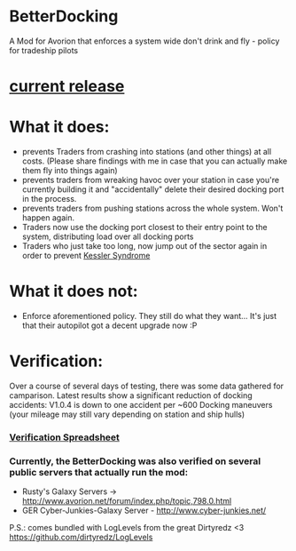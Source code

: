 # BetterDocking
A Mod for Avorion that enforces a system wide don't drink and fly - policy for tradeship pilots
# [current release](https://github.com/kalvindukes/BetterDocking/releases/latest)


# What it does:
- prevents Traders from crashing into stations (and other things) at all costs. (Please share findings with me in case that you can actually make them fly into things again)
- prevents traders from wreaking havoc over your station in case you're currently building it and "accidentally" delete their desired docking port in the process.
- prevents traders from pushing stations across the whole system. Won't happen again.
- Traders now use the docking port closest to their entry point to the system, distributing load over all docking ports
- Traders who just take too long, now jump out of the sector again in order to prevent [Kessler Syndrome](https://en.wikipedia.org/wiki/Kessler_syndrome)

# What it does not:
- Enforce aforementioned policy. They still do what they want... It's just that their autopilot got a decent upgrade now :P

# Verification:
Over a course of several days of testing, there was some data gathered for camparison. Latest results show a significant reduction of docking accidents: V1.0.4 is down to one accident per ~600 Docking maneuvers (your mileage may still vary depending on station and ship hulls)
### [Verification Spreadsheet](https://docs.google.com/spreadsheets/d/1ooArG5W_RZ0M1ktaxVaVZc6sj4Kc_Lm_VGAfAW4I1QM/edit?usp=sharing)
### Currently, the BetterDocking was also verified on several public servers that actually run the mod:
 - Rusty's Galaxy Servers -> http://www.avorion.net/forum/index.php/topic,798.0.html
 - GER Cyber-Junkies-Galaxy Server - http://www.cyber-junkies.net/



P.S.:
comes bundled with LogLevels from the great Dirtyredz <3
https://github.com/dirtyredz/LogLevels
